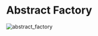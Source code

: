 # Abstract Factory
![abstract_factory](https://user-images.githubusercontent.com/16018918/163596245-bc58eaa4-f50a-4a2d-9599-a384002d2282.jpg)
